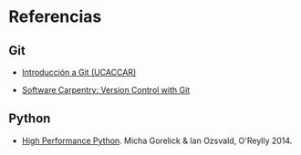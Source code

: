 # Referencias

## Git

* [Introducción a Git (UCACCAR)](https://bitbucket.org/proyecto-ucaccar/ucaccar/src/7d1fda8beb3dcaf8400d01d96e87a903750a7b27/notes-es/git.rst?fileviewer=file-view-default)

* [Software Carpentry: Version Control with Git](http://swcarpentry.github.io/git-novice)

## Python
* [High Performance Python](http://img105.job1001.com/upload/adminnew/2015-02-03/1422940854-U8D8OE4.pdf). Micha Gorelick & Ian Ozsvald, O'Reylly 2014.
